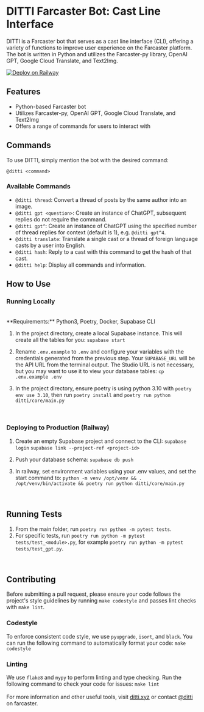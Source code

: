 # DITTI Farcaster Bot: Cast Line Interface

DITTI is a Farcaster bot that serves as a cast line interface (CLI), offering a variety of functions to improve user experience on the Farcaster platform. The bot is written in Python and utilizes the Farcaster-py library, OpenAI GPT, Google Cloud Translate, and Text2Img.

[![Deploy on Railway](https://railway.app/button.svg)](https://railway.app/template/YjcrsJ?referralCode=T61Pcu)

## Features

- Python-based Farcaster bot
- Utilizes Farcaster-py, OpenAI GPT, Google Cloud Translate, and Text2Img
- Offers a range of commands for users to interact with

## Commands

To use DITTI, simply mention the bot with the desired command:

`@ditti <command>`

### Available Commands

- `@ditti thread`: Convert a thread of posts by the same author into an image.
- `@ditti gpt <question>`: Create an instance of ChatGPT, subsequent replies do not require the command.
- `@ditti gpt^`: Create an instance of ChatGPT using the specified number of thread replies for context (default is 1), e.g. `@ditti gpt^4`.
- `@ditti translate`: Translate a single cast or a thread of foreign language casts by a user into English.
- `@ditti hash`: Reply to a cast with this command to get the hash of that cast.
- `@ditti help`: Display all commands and information.

## How to Use

### Running Locally

<br>
**Requirements:** Python3, Poetry, Docker, Supabase CLI

1. In the project directory, create a local Supabase instance. This will create all the tables for you:
   `supabase start`

2. Rename `.env.example` to `.env` and configure your variables with the credentials generated from the previous step. Your `SUPABASE_URL` will be the API URL from the terminal output. The Studio URL is not necessary, but you may want to use it to view your database tables:
   `cp .env.example .env`

3. In the project directory, ensure poetry is using python 3.10 with `poetry env use 3.10`, then run `poetry install` and `poetry run python ditti/core/main.py`

<br>

### Deploying to Production (Railway)

1. Create an empty Supabase project and connect to the CLI:
   `supabase login`
   `supabase link --project-ref <project-id>`

2. Push your database schema:
   `supabase db push`

3. In railway, set environment variables using your .env values, and set the start command to:
   `python -m venv /opt/venv && . /opt/venv/bin/activate && poetry run python ditti/core/main.py`

<br>

## Running Tests

1. From the main folder, run `poetry run python -m pytest tests`.
2. For specific tests, run `poetry run python -m pytest tests/test_<module>.py`, for example `poetry run python -m pytest tests/test_gpt.py`.

<br>

## Contributing

Before submitting a pull request, please ensure your code follows the project's style guidelines by running `make codestyle` and passes lint checks with `make lint`.

### Codestyle

To enforce consistent code style, we use `pyupgrade`, `isort`, and `black`. You can run the following command to automatically format your code:
`make codestyle`
<br>

### Linting

We use `flake8` and `mypy` to perform linting and type checking. Run the following command to check your code for issues:
`make lint`
<br><br>
For more information and other useful tools, visit [ditti.xyz](https://ditti.xyz) or contact [@ditti](https://warpcast.com/ditti) on farcaster.
